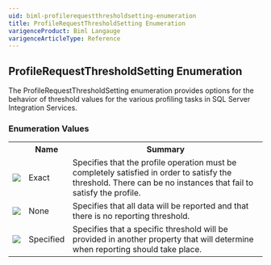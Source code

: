 ```yaml
---
uid: biml-profilerequestthresholdsetting-enumeration
title: ProfileRequestThresholdSetting Enumeration
varigenceProduct: Biml Langauge
varigenceArticleType: Reference
---
```


## ProfileRequestThresholdSetting Enumeration<div class="LanguageSummary"><div class ="SummaryItem">The ProfileRequestThresholdSetting enumeration provides options for the behavior of threshold values for the various profiling tasks in SQL Server Integration Services.</div></div><div class="EnumValueGroup">### Enumeration Values<table id="EnumValue" class="MemberList"><tbody><tr><th class="MemberTypeIconColumnHeader">&nbsp;</th><th class="MemberNameColumnHeader">Name</th><th class="MemberSummaryColumnHeader">Summary</th></tr><tr class="cd0"><td align="center" class="MemberTypeIcon"><img src="enumValue.png"></img></td><td class="MemberName">Exact</td><td class="MemberSummary"><div class ="SummaryItem">Specifies that the profile operation must be completely satisfied in order to satisfy the threshold.  There can be no instances that fail to satisfy the profile.</div></td></tr><tr class="cd1"><td align="center" class="MemberTypeIcon"><img src="enumValue.png"></img></td><td class="MemberName">None</td><td class="MemberSummary"><div class ="SummaryItem">Specifies that all data will be reported and that there is no reporting threshold.</div></td></tr><tr class="cd0"><td align="center" class="MemberTypeIcon"><img src="enumValue.png"></img></td><td class="MemberName">Specified</td><td class="MemberSummary"><div class ="SummaryItem">Specifies that a specific threshold will be provided in another property that will determine when reporting should take place.</div></td></tr></tbody></table></div>